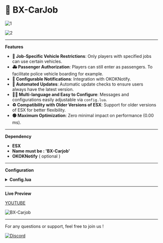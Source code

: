 # 🚗 BX-CarJob

![1](https://github.com/BX-DEV-FIVEM/BX-Carjob/assets/140925178/5dce3171-e310-43f6-a016-2a5621f436ad)

![2](https://github.com/BX-DEV-FIVEM/BX-Carjob/assets/140925178/3e3aeafa-d53e-42b1-8b5e-f8dddd36e826)

***

**Features**

* **🚓 Job-Specific Vehicle Restrictions**: Only players with specified jobs can use certain vehicles.
* **🚑 Passenger Authorization**: Players can still enter as passengers. To facilitate police vehicle boarding for example.
* **📣 Configurable Notifications**: Integration with OKOKNotify.
* **🔄 Automated Updates**: Automatic update checks to ensure users always have the latest version.
* **👨‍🔧 Multi-language and Easy to Configure**: Messages and configurations easily adjustable via `config.lua`.
* **♻️ Compatibility with Older Versions of ESX**: Support for older versions of ESX for better flexibility.
* **🟢 Maximum Optimization**: Zero minimal impact on performance (0.00 ms).

***

**Dependency**

* **ESX**
* **Name must be : 'BX-Carjob'**
* **OKOKNotify** ( optional )

***

**Configuration**

<details>

<summary><strong>Config.lua</strong></summary>

```lua
Config = {}

Config.UseOldEsx = false -- Use ESX = exports["es_extended"]:getSharedObject() if false

Config.OKOKNotify = true -- Use OKOKNotify for notifications

Config.UseESXDefaultNotify = false -- Use default ESX notifications if true

Config.CheckTime = 1000 -- Time interval in ms for checking if player is in vehicle

Config.CheckUpdate = true -- Check for updates at start

-- Translation
Config.MessageMustBe = "You must be"
Config.MessageToUseVehicle = "to use this vehicle"

Config.ListeJobs = {
    ambulance = { -- job name
        label = "Ambulance", -- job label
        vehicles = {
            "ambulance",   -- Vehicle name
            --  Add other vehicles here
        }
    },

    police = {
        label = "Police", -- job label
        vehicles = {
            "police",   -- Vehicle name
            --  Add other vehicles here
        }
    },

    taxi = {
        label = "Taxi", -- job label
        vehicles = {
            "taxi",   -- Vehicle name
            --  Add other vehicles here
        }
    },
}
```

</details>

***

**Live Preview**

[YOUTUBE](https://github.com/BX-DEV-FIVEM/BX-Carjob)

![BX-Carjob](https://github.com/BX-DEV-FIVEM/BX-Carjob/assets/140925178/175b9e32-cd09-4350-b4f0-dfe2fdd6c2b6)

***

For any questions or support, feel free to join us !

[![Discord](https://github.com/BX-DEV-FIVEM/BX-Carjob/assets/140925178/6b508333-aa27-44ff-9b3c-9030b00c1f28)](https://discord.gg/GhAcTjNcu8)
